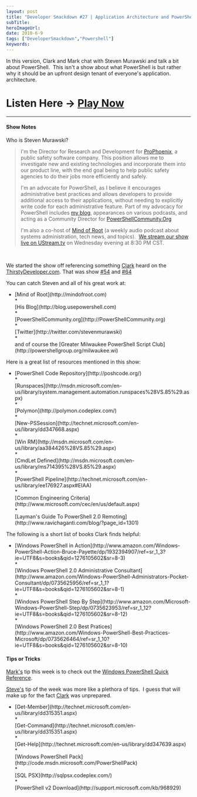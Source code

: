```yaml
---
layout: post 
title: "Developer Smackdown #27 | Application Architecture and PowerShell with Steven Murawski"
subTitle: 
heroImageUrl: 
date: 2010-6-9
tags: ["DeveloperSmackdown","Powershell"]
keywords: 
---
```


In this version, Clark and Mark chat with Steven Murawski and talk a bit about PowerShell.&#160; This isn't a show about what PowerShell is but rather why it should be an upfront design tenant of everyone's application. architecture.

# Listen Here -> [Play Now](http://www.podtrac.com/pts/redirect.mp3/DeveloperSmackdown.com/Services/PodcastServices.svc/GetPodcast/ds_027.mp3)

* * *

#### Show Notes

Who is Steven Murawski?
  > I'm the Director for Research and Development for [ProPhoenix](http://www.prophoenix.com), a public safety software company. This position allows me to investigate new and existing technologies and incorporate them into our product line, with the end goal being to help public safety agencies to do their jobs more efficiently and safely.
> 
> I'm an advocate for PowerShell, as I believe it encourages administrative best practices and allows developers to provide additional access to their applications, without needing to explicitly write code for each administrative feature. Part of my advocacy for PowerShell includes [my blog](http://blog.usepowershell.com), appearances on various podcasts, and acting as a Community Director for [PowerShellCommunity.Org](http://powershellcommunity.org)
> 
> I'm also a co-host of [Mind of Root](http://www.mindofroot.com) (a weekly audio podcast about systems administration, tech news, and topics).&#160; [We stream our show live on UStream.tv](http://www.ustream.tv/channel/mind-of-root) on Wednesday evening at 8:30 PM CST.&#160;  

&#160;

We started the show off referencing something [Clark](http://csell.net) heard on the [ThirstyDeveloper.com](http://thirstydeveloper.com/). That was show [#54](http://thirstydeveloper.com/2009/03/09/TheThirstyDeveloper54Powershell.aspx) and [#64](http://thirstydeveloper.com/2009/06/01/64MoreOnPowershell.aspx)

You can catch Steven and all of his great work at:

*   <div align="left">[Mind of Root](http://mindofroot.com)</div>*   <div align="left">[His Blog](http://blog.usepowershell.com)</div>*   <div align="left">[PowerShellCommunity.org](http://PowerShellCommunity.org)</div>*   <div align="left">[Twitter](http://twitter.com/stevenmurawski)</div>*   <div align="left">and of course the [Greater Milwaukee PowerShell Script Club](http://powershellgroup.org/milwaukee.wi)</div>  

Here is a great list of resources mentioned in this show:

*   <div align="left">[PowerShell Code Repository](http://poshcode.org/)</div>*   <div align="left">[Runspaces](http://msdn.microsoft.com/en-us/library/system.management.automation.runspaces%28VS.85%29.aspx)</div>*   <div align="left">[Polymon](http://polymon.codeplex.com/)</div>*   <div align="left">[New-PSSession](http://technet.microsoft.com/en-us/library/dd347668.aspx)</div>*   <div align="left">[Win RM](http://msdn.microsoft.com/en-us/library/aa384426%28VS.85%29.aspx)</div>*   <div align="left">[CmdLet Defined](http://msdn.microsoft.com/en-us/library/ms714395%28VS.85%29.aspx)</div>*   <div align="left">[PowerShell Pipeline](http://technet.microsoft.com/en-us/library/ee176927.aspx#EIAA)</div>*   <div align="left">[Common Engineering Criteria](http://www.microsoft.com/cec/en/us/default.aspx)</div>*   <div align="left">[Layman's Guide To PowerShell 2.0 Remoting](http://www.ravichaganti.com/blog/?page_id=1301)</div>  

The following is a short list of books Clark finds helpful:

*   <div align="left">[Windows PowerShell in Action](http://www.amazon.com/Windows-PowerShell-Action-Bruce-Payette/dp/1932394907/ref=sr_1_3?ie=UTF8&s=books&qid=1276105602&sr=8-3)</div>*   <div align="left">[Windows PowerShell 2.0 Administrative Consultant](http://www.amazon.com/Windows-PowerShell-Administrators-Pocket-Consultant/dp/0735625956/ref=sr_1_1?ie=UTF8&s=books&qid=1276105602&sr=8-1)</div>*   <div align="left">[Windows PowerShell Step By Step](http://www.amazon.com/Microsoft-Windows-PowerShell-Step/dp/0735623953/ref=sr_1_12?ie=UTF8&s=books&qid=1276105602&sr=8-12)</div>*   <div align="left">[Windows PowerShell 2.0 Best Pratices](http://www.amazon.com/Windows-PowerShell-Best-Practices-Microsoft/dp/0735626464/ref=sr_1_10?ie=UTF8&s=books&qid=1276105602&sr=8-10)</div>  

#### Tips or Tricks

[Mark's](http://marknic.com) tip this week is to check out the [Windows PowerShell Quick Reference](http://bit.ly/c8NO6z).

[Steve's](http://blog.usepowershell.com) tip of the week was more like a plethora of tips.&#160; I guess that will make up for the fact [Clark](http://csell.net) was unprepared.

*   <div align="left">[Get-Member](http://technet.microsoft.com/en-us/library/dd315351.aspx)</div>*   <div align="left">[Get-Command](http://technet.microsoft.com/en-us/library/dd315351.aspx)</div>*   <div align="left">[Get-Help](http://technet.microsoft.com/en-us/library/dd347639.aspx)</div>*   <div align="left">[Windows PowerShell Pack](http://code.msdn.microsoft.com/PowerShellPack)</div>*   <div align="left">[SQL PSX](http://sqlpsx.codeplex.com/)</div>*   <div align="left">[PowerShell v2 Download](http://support.microsoft.com/kb/968929)</div>